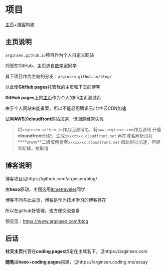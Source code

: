 # 项目

[主页](https://www.arginsen.com)+[博客](https://www.rginsen.com/blog)构建

## 主页说明

`arginsen.github.io`项目作为个人自定义网站

托管在GitHub，主页选自[数学家](https://zhwangart.github.io/)同学

其下项目作为主站的分支：`arginsen.github.io/blog/`

以此使**GitHub pages**托管我的主页和下支的博客

**GitHub pages**上的[主页](https://www.arginsen.com)作为个人的h5主页测试页

由于个人网站未能备案，所以不能启用腾讯云/七牛云CDN加速

试用**AWS**的**cloudfront**网站加速，但回源经常失败

>将`arginsen.github.io`作为回源域名，将`www.arginsen.com`作为源域
开启**cloundfront**分配，生成`xxxxxxxx.cloudfront.net`
再在域名解析页将****www**二级域解析至`xxxxxxxx.cloudfront.net`
借此得以加速，但经常断掉，故取消

## 博客说明

博客项目见https://github.com/arginsen/blog/

由**hexo**驱动，主题选用[itimetraveler](https://itimetraveler.github.io/hexo-theme-hipaper/)同学

博客不同与此主页，博客是作为技术学习的博客存在

所以在github好管理，也方便交流查看

预览见：https://www.arginsen.com/blog

## 后话

**社交主页**托管在**coding pages**绑定在主域名下，见https://arginsen.com

**随笔**由**hexo**+**coding pages**搭建，见https://arginsen.coding.me/essay

